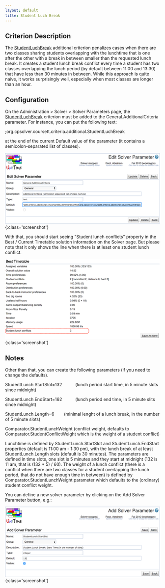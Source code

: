 ```yaml
---
layout: default
title: Student Luch Break
---
```



## Criterion Description


 The [StudentLuchBreak](https://github.com/UniTime/cpsolver/blob/master/src/org/cpsolver/coursett/criteria/additional/StudentLuchBreak.java) additional criterion penalizes cases when there are two classes sharing students overlapping with the lunchtime that is one after the other with a break in between smaller than the requested lunch break. It creates a student lunch break conflict every time a student has two classes overlapping the lunch period (by default between 11:00 and 13:30) that have less than 30 minutes in between. While this approach is quite naive, it works surprisingly well, especially when most classes are longer than an hour.

## Configuration


 On the Administration > Solver > Solver Parameters page, the [StudentLuchBreak](https://github.com/UniTime/cpsolver/blob/master/src/org/cpsolver/coursett/criteria/additional/StudentLuchBreak.java) criterion must be added to the General.AdditionalCriteria parameter. For instance, you can put the following text:


 ;org.cpsolver.coursett.criteria.additional.StudentLuchBreak


 at the end of the current Default value of the parameter (it contains a semicolon-separated list of classes).


![Student Luch Break](images/student-luch-break-1.png){:class='screenshot'}


 With that, you should start seeing "Student lunch conflicts" property in the Best / Current Timetable solution information on the Solver page. But please note that it only shows the line when there is at least one student lunch conflict.


![Student Luch Break](images/student-luch-break-2.png){:class='screenshot'}

## Notes


 Other than that, you can create the following parameters (if you need to change the defaults).


 StudentLunch.StartSlot=132           (lunch period start time, in 5 minute slots since midnight)


 StudentLunch.EndStart=162           (lunch period end time, in 5 minute slits since midnight)


 StudentLunch.Length=6        (minimal lenght of a lunch break, in the number of 5 minute slots)


 Comparator.StudentLunchWeight (conflict weight, defaults to Comparator.StudentConflictWeight which is the weight of a student conflict)


 Lunchtime is defined by StudentLunch.StartSlot and StudentLunch.EndStart properties (default is 11:00 am - 1:30 pm), with the lunch break of at least StudentLunch.Length slots (default is 30 minutes). The parameters are defined in time slots, one slot is 5 minutes and they start at midnight (132 is 11 am, that is (132 * 5) / 60). The weight of a lunch conflict (there is a conflict when there are two classes for a student overlapping the lunch period, that do not have enough time in between) is defined by Comparator.StudentLunchWeight parameter which defaults to the (ordinary) student conflict weight.


 You can define a new solver parameter by clicking on the Add Solver Parameter button, e.g.:


![Student Luch Break](images/student-luch-break-3.png){:class='screenshot'}
